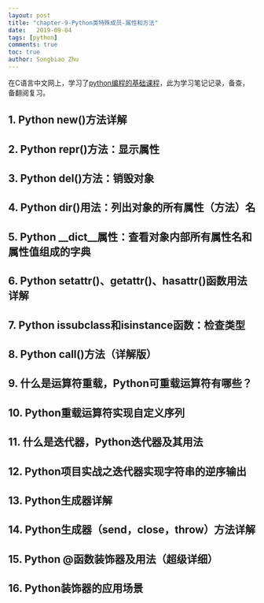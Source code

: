 ```yaml
---
layout: post
title: "chapter-9-Python类特殊成员-属性和方法"
date:   2019-09-04
tags: [python]
comments: true
toc: true
author: Songbiao Zhu
---
```


在C语言中文网上，学习了[python编程的基础课程](http://c.biancheng.net/python/)，此为学习笔记记录，备查，备翻阅复习。

<!-- more -->

## 1. Python __new__()方法详解 

## 2. Python __repr__()方法：显示属性 

## 3. Python __del__()方法：销毁对象 

## 4. Python __dir__()用法：列出对象的所有属性（方法）名 

## 5. Python __dict__属性：查看对象内部所有属性名和属性值组成的字典 

## 6. Python setattr()、getattr()、hasattr()函数用法详解 

## 7. Python issubclass和isinstance函数：检查类型 

## 8. Python __call__()方法（详解版） 

## 9. 什么是运算符重载，Python可重载运算符有哪些？ 

## 10. Python重载运算符实现自定义序列 

## 11. 什么是迭代器，Python迭代器及其用法 

## 12. Python项目实战之迭代器实现字符串的逆序输出 

## 13. Python生成器详解 

## 14. Python生成器（send，close，throw）方法详解 

## 15. Python @函数装饰器及用法（超级详细） 

## 16. Python装饰器的应用场景 


